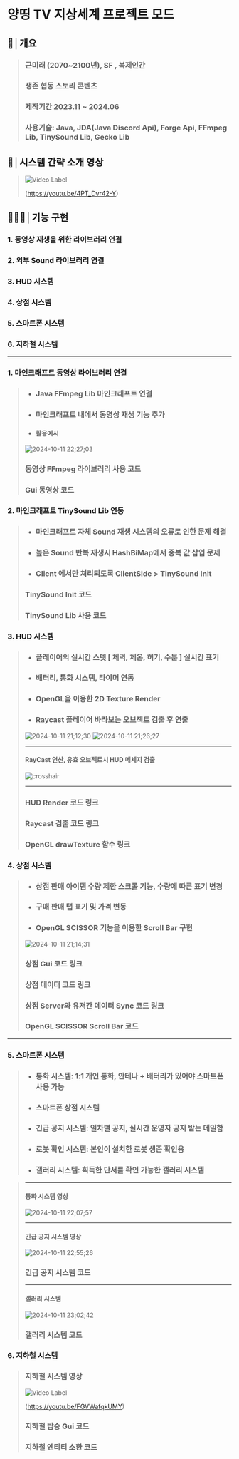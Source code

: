 # 양띵 TV 지상세계 프로젝트 모드

## 📝│개요
> ### 근미래 (2070~2100년), SF , 복제인간
> 
> ### 생존 협동 스토리 콘텐츠
> ### 제작기간 2023.11 ~ 2024.06
> ### 사용기술: Java, JDA(Java Discord Api), Forge Api, FFmpeg Lib, TinySound Lib, Gecko Lib

## 💬│시스템 간략 소개 영상
> ![Video Label](http://img.youtube.com/vi/4PT_Dvr42-Y/0.jpg)
> 
> (https://youtu.be/4PT_Dvr42-Y)


## 👨🏻‍💻│기능 구현
###   1. 동영상 재생을 위한 라이브러리 연결
###   2. 외부 Sound 라이브러리 연결
###   3. HUD 시스템
###   4. 상점 시스템
###   5. 스마트폰 시스템
###   6. 지하철 시스템

***

### 1. 마인크래프트 동영상 라이브러리 연결 
> * ### Java FFmpeg Lib 마인크래프트 연결
> * ### 마인크래프트 내에서 동영상 재생 기능 추가
> * #### 활용예시
> ![2024-10-11 22;27;03](https://github.com/user-attachments/assets/8f02df60-ec38-4bb1-bf8b-69bd4c773fb9)
> ### 동영상 FFmpeg 라이브러리 사용 코드
> ### Gui 동영상 코드

### 2. 마인크래프트 TinySound Lib 연동
> * ### 마인크래프트 자체 Sound 재생 시스템의 오류로 인한 문제 해결
> * ### 높은 Sound 반복 재생시 HashBiMap에서 중복 값 삽입 문제
> * ### Client 에서만 처리되도록 ClientSide > TinySound Init
> 
> ### TinySound Init 코드
> ### TinySound Lib 사용 코드


### 3. HUD 시스템 
> * ### 플레이어의 실시간 스텟 [ 체력, 체온, 허기, 수분 ] 실시간 표기 
> * ### 배터리, 통화 시스템, 타이머 연동
> * ### OpenGL을 이용한 2D Texture Render
> * ### Raycast 플레이어 바라보는 오브젝트 검출 후 연출
> ![2024-10-11 21;12;30](https://github.com/user-attachments/assets/06cc838f-d1df-4141-a809-9b934674b496)  ![2024-10-11 21;26;27](https://github.com/user-attachments/assets/a7e91948-b970-460b-97bc-245932e768b4)
> * * *
> #### RayCast 연산, 유효 오브젝트시 HUD 메세지 검출 
> ![crosshair](https://github.com/user-attachments/assets/7b297c3a-a9af-48ea-9e31-0a563a89a0bf)
> * * *
> ### HUD Render 코드 링크
> ### Raycast 검출 코드 링크
> ### OpenGL drawTexture 함수 링크
 



### 4. 상점 시스템
> * ### 상점 판매 아이템 수량 제한 스크롤 기능, 수량에 따른 표기 변경
> * ### 구매 판매 탭 표기 및 가격 변동
> * ### OpenGL SCISSOR 기능을 이용한 Scroll Bar 구현
> ![2024-10-11 21;14;31](https://github.com/user-attachments/assets/68676eba-4e58-4db6-9089-8e6524472dbd)
> ### 상점 Gui 코드 링크
> ### 상점 데이터 코드 링크 
> ### 상점 Server와 유저간 데이터 Sync 코드 링크
> ### OpenGL SCISSOR Scroll Bar 코드

* * *

### 5. 스마트폰 시스템 
> * ### 통화 시스템: 1:1 개인 통화, 안테나 + 배터리가 있어야 스마트폰 사용 가능 
> * ### 스마트폰 상점 시스템 
> * ### 긴급 공지 시스템: 일차별 공지, 실시간 운영자 공지 받는 메일함
> * ### 로봇 확인 시스템: 본인이 설치한 로봇 생존 확인용
> * ### 갤러리 시스템: 획득한 단서를 확인 가능한 갤러리 시스템

> * * *
> #### 통화 시스템 영상
> ![2024-10-11 22;07;57](https://github.com/user-attachments/assets/bdd4309e-4d5d-451a-a9f0-43f0310789dc)
> * * *
> #### 긴급 공지 시스템 영상
> ![2024-10-11 22;55;26](https://github.com/user-attachments/assets/b2ed55bd-b32d-40b6-b4c4-1242b8888f7e)
> ### 긴급 공지 시스템 코드
> * * *
> #### 갤러리 시스템
> ![2024-10-11 23;02;42](https://github.com/user-attachments/assets/d943213f-e6da-4df0-b7ed-195b95e4707a)
> ### 갤러리 시스템 코드



### 6. 지하철 시스템
> ### 지하철 시스템 영상
> ![Video Label](http://img.youtube.com/vi/FGVWafqkUMY/0.jpg)
>
> (https://youtu.be/FGVWafqkUMY)
> 
> ### 지하철 탑승 Gui 코드
> ### 지하철 엔티티 소환 코드


